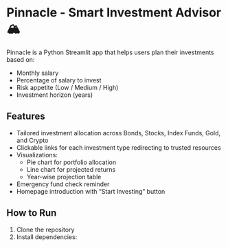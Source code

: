# Pinnacle - Smart Investment Advisor 🏔️

Pinnacle is a Python Streamlit app that helps users plan their investments based on:

- Monthly salary
- Percentage of salary to invest
- Risk appetite (Low / Medium / High)
- Investment horizon (years)

## Features
- Tailored investment allocation across Bonds, Stocks, Index Funds, Gold, and Crypto
- Clickable links for each investment type redirecting to trusted resources
- Visualizations:
  - Pie chart for portfolio allocation
  - Line chart for projected returns
  - Year-wise projection table
- Emergency fund check reminder
- Homepage introduction with “Start Investing” button

## How to Run
1. Clone the repository
2. Install dependencies:
